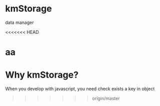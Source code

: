 # kmStorage
data manager

<<<<<<< HEAD

aa
=======
# Why kmStorage?
When you develop with javascript, you need check exists a key in object 
>>>>>>> origin/master
